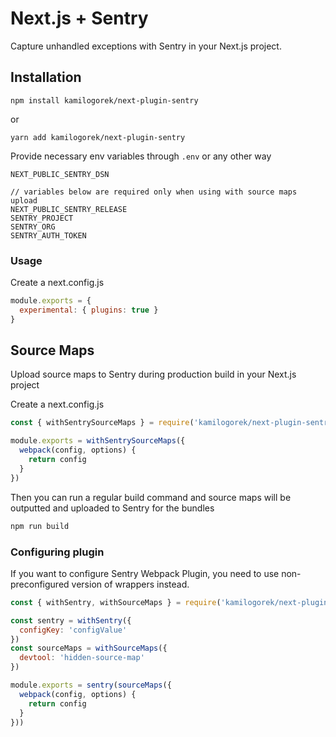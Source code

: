 # Next.js + Sentry

Capture unhandled exceptions with Sentry in your Next.js project.

## Installation

```
npm install kamilogorek/next-plugin-sentry
```

or

```
yarn add kamilogorek/next-plugin-sentry
```

Provide necessary env variables through `.env` or any other way

```
NEXT_PUBLIC_SENTRY_DSN

// variables below are required only when using with source maps upload
NEXT_PUBLIC_SENTRY_RELEASE
SENTRY_PROJECT
SENTRY_ORG
SENTRY_AUTH_TOKEN
```

### Usage

Create a next.config.js

```js
module.exports = {
  experimental: { plugins: true }
}
```

## Source Maps

Upload source maps to Sentry during production build in your Next.js project

Create a next.config.js

```js
const { withSentrySourceMaps } = require('kamilogorek/next-plugin-sentry');

module.exports = withSentrySourceMaps({
  webpack(config, options) {
    return config
  }
})
```

Then you can run a regular build command and source maps will be outputted and uploaded to Sentry for the bundles

```bash
npm run build
```

### Configuring plugin

If you want to configure Sentry Webpack Plugin, you need to use non-preconfigured version of wrappers instead.

```js
const { withSentry, withSourceMaps } = require('kamilogorek/next-plugin-sentry');

const sentry = withSentry({
  configKey: 'configValue'
})
const sourceMaps = withSourceMaps({
  devtool: 'hidden-source-map'
})

module.exports = sentry(sourceMaps({
  webpack(config, options) {
    return config
  }
}))
```